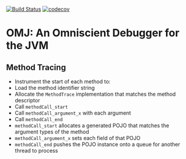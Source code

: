 [![Build Status](https://dev.azure.com/OmniscientJVM/OMJ/_apis/build/status/OmniscientJVM.OMJ?branchName=master)](https://dev.azure.com/OmniscientJVM/OMJ/_build/latest?definitionId=1&branchName=master)
[![codecov](https://codecov.io/gh/OmniscientJVM/OMJ/branch/master/graph/badge.svg)](https://codecov.io/gh/OmniscientJVM/OMJ)

# OMJ: An Omniscient Debugger for the JVM

## Method Tracing

- Instrument the start of each method to:
 - Load the method identifier string
 - Allocate the `MethodTrace` implementation that matches the method descriptor
 - Call `methodCall_start`
 - Call `methodCall_argument_x` with each argument
 - Call `methodCall_end`
- `methodCall_start` allocates a generated POJO that matches the argument types of the method
- `methodCall_argument_x` sets each field of that POJO
- `methodCall_end` pushes the POJO instance onto a queue for another thread to process
